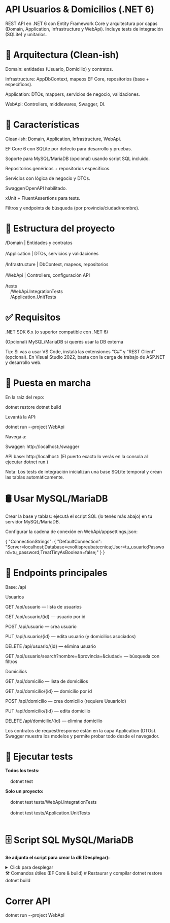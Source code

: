 # API Usuarios & Domicilios (.NET 6)

REST API en .NET 6 con Entity Framework Core y arquitectura por capas (Domain, Application, Infrastructure y WebApi).
Incluye tests de integración (SQLite) y unitarios.

# 🧱 Arquitectura (Clean-ish)

Domain: entidades (Usuario, Domicilio) y contratos.

Infrastructure: AppDbContext, mapeos EF Core, repositorios (base + específicos).

Application: DTOs, mappers, servicios de negocio, validaciones.

WebApi: Controllers, middlewares, Swagger, DI.

# 🧩 Características

Clean-ish: Domain, Application, Infrastructure, WebApi.

EF Core 6 con SQLite por defecto para desarrollo y pruebas.

Soporte para MySQL/MariaDB (opcional) usando script SQL incluido.

Repositorios genéricos + repositorios específicos.

Servicios con lógica de negocio y DTOs.

Swagger/OpenAPI habilitado.

xUnit + FluentAssertions para tests.

Filtros y endpoints de búsqueda (por provincia/ciudad/nombre).

# 📁 Estructura del proyecto

/Domain                 | Entidades y contratos<br><br>
/Application            | DTOs, servicios y validaciones<br><br>
/Infrastructure         | DbContext, mapeos, repositorios<br><br>
/WebApi                 | Controllers, configuración API<br><br>
/tests<br>
&nbsp;&nbsp;&nbsp;&nbsp;/WebApi.IntegrationTests<br>
&nbsp;&nbsp;&nbsp;&nbsp;/Application.UnitTests<br>

# ✅ Requisitos

.NET SDK 6.x (o superior compatible con .NET 6)

(Opcional) MySQL/MariaDB si querés usar la DB externa

Tip: Si vas a usar VS Code, instalá las extensiones “C#” y “REST Client” (opcional). En Visual Studio 2022, basta con la carga de trabajo de ASP.NET y desarrollo web.

# 🚀 Puesta en marcha

En la raíz del repo:

dotnet restore
dotnet build


Levantá la API:

dotnet run --project WebApi


Navegá a:

Swagger: http://localhost:<puerto>/swagger

API base: http://localhost:<puerto>
(El puerto exacto lo verás en la consola al ejecutar dotnet run.)

Nota: Los tests de integración inicializan una base SQLite temporal y crean las tablas automáticamente.

# 🛢️ Usar MySQL/MariaDB

Crear la base y tablas: ejecutá el script SQL (lo tenés más abajo) en tu servidor MySQL/MariaDB.

Configurar la cadena de conexión en WebApi/appsettings.json:

{
  "ConnectionStrings": {
    "DefaultConnection": "Server=localhost;Database=evoltispreubatecnica;User=tu_usuario;Password=tu_password;TreatTinyAsBoolean=false;"
  }
}


# 🔌 Endpoints principales

Base: /api

Usuarios

GET /api/usuario — lista de usuarios

GET /api/usuario/{id} — usuario por id

POST /api/usuario — crea usuario

PUT /api/usuario/{id} — edita usuario (y domicilios asociados)

DELETE /api/usuario/{id} — elimina usuario

GET /api/usuario/search?nombre=&provincia=&ciudad= — búsqueda con filtros

Domicilios

GET /api/domicilio — lista de domicilios

GET /api/domicilio/{id} — domicilio por id

POST /api/domicilio — crea domicilio (requiere UsuarioId)

PUT /api/domicilio/{id} — edita domicilio

DELETE /api/domicilio/{id} — elimina domicilio

Los contratos de request/response están en la capa Application (DTOs).
Swagger muestra los modelos y permite probar todo desde el navegador.

# 🧪 Ejecutar tests

**Todos los tests:**<br><br>
&nbsp;&nbsp;&nbsp;&nbsp;dotnet test

**Solo un proyecto:**<br><br>
&nbsp;&nbsp;&nbsp;&nbsp;dotnet test tests/WebApi.IntegrationTests<br><br>
&nbsp;&nbsp;&nbsp;&nbsp;dotnet test tests/Application.UnitTests<br><br>

# 🗄️ Script SQL MySQL/MariaDB

**Se adjunta el script para crear la dB (Desplegar):**

<details> <summary>Click para desplegar</summary>
-- --------------------------------------------------------
-- Host:                         127.0.0.1
-- Versión del servidor:         10.4.28-MariaDB
-- --------------------------------------------------------

/*!40101 SET @OLD_CHARACTER_SET_CLIENT=@@CHARACTER_SET_CLIENT */;
... (omitido encabezado de settings para brevedad) ...

CREATE DATABASE IF NOT EXISTS `evoltispreubatecnica` /*!40100 DEFAULT CHARACTER SET utf8mb4 COLLATE utf8mb4_general_ci */;
USE `evoltispreubatecnica`;

CREATE TABLE IF NOT EXISTS `domicilio` (
  `Id` int(11) NOT NULL AUTO_INCREMENT,
  `UsuarioID` int(11) NOT NULL DEFAULT 0,
  `Calle` varchar(50) NOT NULL,
  `Numero` varchar(50) NOT NULL,
  `Provincia` varchar(50) NOT NULL,
  `Ciudad` varchar(50) NOT NULL,
  `FechaCreacion` datetime NOT NULL DEFAULT current_timestamp() ON UPDATE current_timestamp(),
  PRIMARY KEY (`Id`),
  KEY `FK_Usuario` (`UsuarioID`),
  CONSTRAINT `FK_Usuario` FOREIGN KEY (`UsuarioID`) REFERENCES `usuario` (`Id`) ON UPDATE NO ACTION
) ENGINE=InnoDB DEFAULT CHARSET=utf8mb4 COLLATE=utf8mb4_general_ci;

CREATE TABLE IF NOT EXISTS `usuario` (
  `Id` int(11) NOT NULL AUTO_INCREMENT,
  `Nombre` varchar(50) DEFAULT '',
  `Email` varchar(50) DEFAULT '',
  `FechaCreacion` datetime NOT NULL DEFAULT current_timestamp() ON UPDATE current_timestamp(),
  PRIMARY KEY (`Id`)
) ENGINE=InnoDB DEFAULT CHARSET=utf8mb4 COLLATE=utf8mb4_general_ci;

-- (Opcional) Datos de ejemplo:
INSERT INTO `usuario` (`Id`, `Nombre`, `Email`, `FechaCreacion`) VALUES
 (1, 'Jonathan Aybar', 'jaybar@evoltis.com', '2025-09-13 10:17:22'),
 (2, 'Gabriel Humberto', 'gabhumberto@testmail.com', '1999-01-13 18:06:31'),
 (3, 'Matías Martinez', 'mmartinez@testmail.com', '2011-01-13 18:06:31'),
 (4, 'Gabriel Humberto', 'gabhumberto@testmail.com', '1999-01-13 18:06:31'),
 (5, 'Ana Perez', 'ana.perez@example.com', '2025-09-16 02:55:46');

INSERT INTO `domicilio` (`Id`, `UsuarioID`, `Calle`, `Numero`, `Provincia`, `Ciudad`, `FechaCreacion`) VALUES
 (1, 1, 'Jose Melian', '3100', 'Córdoba', 'Capital', '2025-09-13 10:19:03'),
 (2, 1, 'Fuente Alvilla', '2012', 'Córdoba', 'Capital', '2025-09-13 12:12:47'),
 (4, 1, 'Sevilla', '2012', 'Cordoba', 'Capital', '2025-09-13 12:17:47'),
 (5, 1, 'Italia', '1932', 'Roma', 'Capital', '2025-09-13 12:21:37'),
 (11, 1, 'Ibiza', '9010', 'Cordoba', 'CArloz Paz', '2025-09-13 12:44:37'),
 (12, 1, 'Ibiza', '9010', 'Cordoba', 'CArloz Paz', '2025-09-13 12:48:17'),
 (17, 3, 'Nueva Calle', '2020', 'Córdoba', 'Mendiolaza', '2025-09-16 02:26:57'),
 (24, 4, 'Av. Bulnes', '1012', 'Cordoba', 'Rio 2', '2001-09-13 12:48:17'),
 (32, 1, 'Corrientes', '1234', 'Córdoba', 'Capital', '2025-09-16 05:25:11');

</details>
🛠️ Comandos útiles (EF Core & build)
# Restaurar y compilar
dotnet restore
dotnet build

# Correr API
dotnet run --project WebApi
